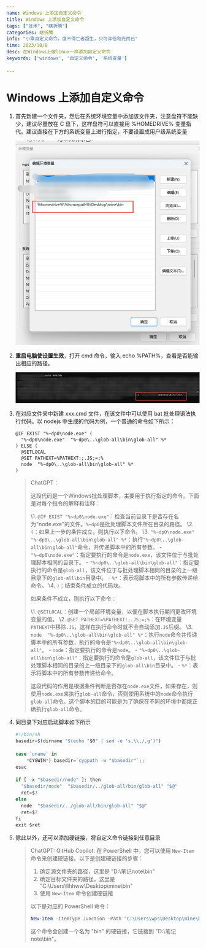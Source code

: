 ```yaml
---
name: Windows 上添加自定义命令
title: Windows 上添加自定义命令
tags: ["技术", "瞎折腾"]
categories: 瞎折腾
info: "小乘自定义命令，度不得亡者超生，只可浑俗和光而已"
time: 2023/10/8
desc: 在Windows上像linux一样添加自定义命令
keywords: ['windows', '自定义命令', '系统变量']

---
```


# Windows 上添加自定义命令

1. 首先新建一个文件夹，然后在系统环境变量中添加该文件夹，注意盘符不能缺少，建议尽量放在 C 盘下，这样盘符可以直接用 %HOMEDRIVE% 变量指代。建议直接在下方的系统变量上进行指定，不要设置成用户级系统变量

   ![windows-cmd-1.png](./images/windows-cmd-1.png)

2. **重启电脑使设置生效**，打开 cmd 命令，输入 echo %PATH%，查看是否能输出相应的路径。

   ![windows-cmd-2.png](./images/windows-cmd-2.png)


3. 在对应文件夹中新建 xxx.cmd 文件，在该文件中可以使用 bat 批处理语法执行代码。以 nodejs 中生成的代码为例，一个普通的命令如下所示：

   ```basic
   @IF EXIST "%~dp0\node.exe" (
     "%~dp0\node.exe"  "%~dp0\..\glob-all\bin\glob-all" %*
   ) ELSE (
     @SETLOCAL
     @SET PATHEXT=%PATHEXT:;.JS;=;%
     node  "%~dp0\..\glob-all\bin\glob-all" %*
   )
   ```

   > ChatGPT：
   >
   > 这段代码是一个Windows批处理脚本，主要用于执行指定的命令。下面是对每个指令的解释和注释：
   >
   > \1. `@IF EXIST "%~dp0\node.exe"`：检查当前目录下是否存在名为"node.exe"的文件。`%~dp0`是批处理脚本文件所在目录的路径。
   > \2. `(`：如果上一步的条件成立，则执行以下命令。
   > \3. `"%~dp0\node.exe"  "%~dp0\..\glob-all\bin\glob-all" %*`：执行`"%~dp0\..\glob-all\bin\glob-all"`命令，并传递脚本中的所有参数。
   > \- `"%~dp0\node.exe"`：指定要执行的命令是`node.exe`，该文件位于与批处理脚本相同的目录下。
   > \- `"%~dp0\..\glob-all\bin\glob-all"`：指定要执行的命令是`glob-all`，该文件位于与批处理脚本相同的目录的上一级目录下的`glob-all\bin`目录中。
   > \- `%*`：表示将脚本中的所有参数传递给命令。
   > \4. `)`：结束条件成立的代码块。
   >
   > 如果条件不成立，则执行以下命令：
   >
   > \1. `@SETLOCAL`：创建一个局部环境变量，以便在脚本执行期间更改环境变量的值。
   > \2. `@SET PATHEXT=%PATHEXT:;.JS;=;%`：在环境变量`PATHEXT`中移除`.JS`，这样在执行命令时就不会自动添加`.JS`后缀。
   > \3. `node  "%~dp0\..\glob-all\bin\glob-all" %*`：执行`node`命令并传递脚本中的所有参数，执行的命令是`"%~dp0\..\glob-all\bin\glob-all"`。
   > \- `node`：指定要执行的命令是`node`。
   > \- `"%~dp0\..\glob-all\bin\glob-all"`：指定要执行的命令是`glob-all`，该文件位于与批处理脚本相同的目录的上一级目录下的`glob-all\bin`目录中。
   > \- `%*`：表示将脚本中的所有参数传递给命令。
   >
   > 这段代码的作用是根据条件判断是否存在`node.exe`文件，如果存在，则使用`node.exe`来执行`glob-all`命令，否则使用系统中的`node`命令执行`glob-all`命令。这个脚本的目的可能是为了确保在不同的环境中都能正确执行`glob-all`命令。


4. 同目录下对应启动脚本如下所示

   ```javascript
   #!/bin/sh
   basedir=$(dirname "$(echo "$0" | sed -e 's,\\,/,g')")
   
   case `uname` in
       *CYGWIN*) basedir=`cygpath -w "$basedir"`;;
   esac
   
   if [ -x "$basedir/node" ]; then
     "$basedir/node"  "$basedir/../glob-all/bin/glob-all" "$@"
     ret=$?
   else 
     node  "$basedir/../glob-all/bin/glob-all" "$@"
     ret=$?
   fi
   exit $ret
   ```

5. 除此以外，还可以添加硬链接，将自定义命令链接到任意目录

   > ChatGPT:
   > GitHub Copilot: 在 PowerShell 中，您可以使用 `New-Item` 命令来创建硬链接。以下是创建硬链接的步骤：
   >
   > 1. 确定源文件夹的路径，这里是 "D:\笔记note\bin"
   > 2. 确定目标文件夹的路径，这里是 "C:\Users\llhhww\Desktop\mine\bin"
   > 3. 使用 `New-Item` 命令创建硬链接
   >
   > 以下是对应的 PowerShell 命令：
   >
   > ```powershell
   > New-Item -ItemType Junction -Path "C:\Users\wps\Desktop\mine\bin" -Target "D:\笔记note\bin"
   > ```
   >
   > 这个命令会创建一个名为 "bin" 的硬链接，它链接到 "D:\笔记note\bin"。

   
